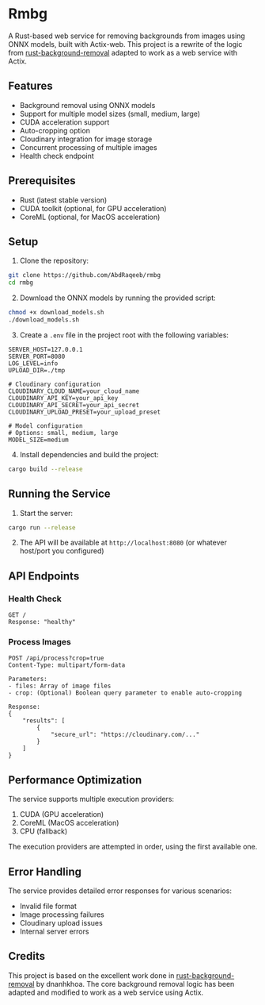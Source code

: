 # Rmbg

A Rust-based web service for removing backgrounds from images using ONNX models, built with Actix-web. This project is a rewrite of the logic from [rust-background-removal](https://github.com/dnanhkhoa/rust-background-removal) adapted to work as a web service with Actix.

## Features

- Background removal using ONNX models
- Support for multiple model sizes (small, medium, large)
- CUDA acceleration support
- Auto-cropping option
- Cloudinary integration for image storage
- Concurrent processing of multiple images
- Health check endpoint

## Prerequisites

- Rust (latest stable version)
- CUDA toolkit (optional, for GPU acceleration)
- CoreML (optional, for MacOS acceleration)

## Setup

1. Clone the repository:
```bash
git clone https://github.com/AbdRaqeeb/rmbg
cd rmbg
```

2. Download the ONNX models by running the provided script:
```bash
chmod +x download_models.sh
./download_models.sh
```

3. Create a `.env` file in the project root with the following variables:
```env
SERVER_HOST=127.0.0.1
SERVER_PORT=8080
LOG_LEVEL=info
UPLOAD_DIR=./tmp

# Cloudinary configuration
CLOUDINARY_CLOUD_NAME=your_cloud_name
CLOUDINARY_API_KEY=your_api_key
CLOUDINARY_API_SECRET=your_api_secret
CLOUDINARY_UPLOAD_PRESET=your_upload_preset

# Model configuration
# Options: small, medium, large
MODEL_SIZE=medium  
```

4. Install dependencies and build the project:
```bash
cargo build --release
```

## Running the Service

1. Start the server:
```bash
cargo run --release
```

2. The API will be available at `http://localhost:8080` (or whatever host/port you configured)

## API Endpoints

### Health Check
```
GET /
Response: "healthy"
```

### Process Images
```
POST /api/process?crop=true
Content-Type: multipart/form-data

Parameters:
- files: Array of image files
- crop: (Optional) Boolean query parameter to enable auto-cropping

Response:
{
    "results": [
        {
            "secure_url": "https://cloudinary.com/..."
        }
    ]
}
```

## Performance Optimization

The service supports multiple execution providers:
1. CUDA (GPU acceleration)
2. CoreML (MacOS acceleration)
3. CPU (fallback)

The execution providers are attempted in order, using the first available one.

## Error Handling

The service provides detailed error responses for various scenarios:
- Invalid file format
- Image processing failures
- Cloudinary upload issues
- Internal server errors

## Credits

This project is based on the excellent work done in [rust-background-removal](https://github.com/dnanhkhoa/rust-background-removal) by dnanhkhoa. The core background removal logic has been adapted and modified to work as a web service using Actix.
